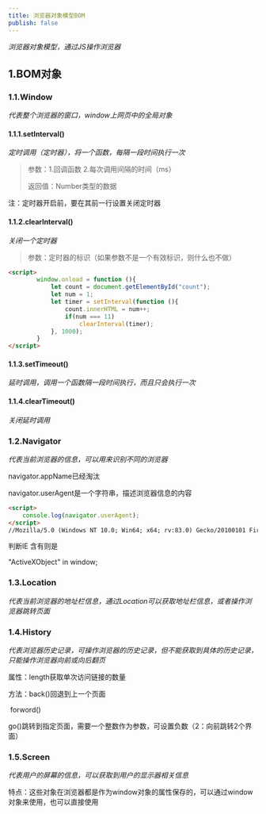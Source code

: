 ```yaml
---
title: 浏览器对象模型BOM
publish: false
---
```


*浏览器对象模型，通过JS操作浏览器*

## 1.BOM对象

### 1.1.Window

*代表整个浏览器的窗口，window上网页中的全局对象*



#### 1.1.1.setInterval()

*定时调用（定时器），将一个函数，每隔一段时间执行一次*

>参数：1.回调函数	2.每次调用间隔的时间（ms）
>
>返回值：Number类型的数据

注：定时器开启前，要在其前一行设置关闭定时器

#### 1.1.2.clearInterval()

*关闭一个定时器*

>参数：定时器的标识（如果参数不是一个有效标识，则什么也不做）

```html
<script>
        window.onload = function (){
            let count = document.getElementById("count");
            let num = 1;
            let timer = setInterval(function (){
                count.innerHTML = num++;
                if(num === 11)
                    clearInterval(timer);
            }, 1000);
        }
</script>
```

#### 1.1.3.setTimeout()

*延时调用，调用一个函数隔一段时间执行，而且只会执行一次*

#### 1.1.4.clearTimeout()

*关闭延时调用*



### 1.2.Navigator

*代表当前浏览器的信息，可以用来识别不同的浏览器*

navigator.appName已经淘汰

navigator.userAgent是一个字符串，描述浏览器信息的内容

```html
<script>
    console.log(navigator.userAgent);
</script>
//Mozilla/5.0 (Windows NT 10.0; Win64; x64; rv:83.0) Gecko/20100101 Firefox/83.0
```

判断IE 含有则是

"ActiveXObject" in window;

### 1.3.Location

*代表当前浏览器的地址栏信息，通过Location可以获取地址栏信息，或者操作浏览器跳转页面*

### 1.4.History

*代表浏览器历史记录，可操作浏览器的历史记录，但不能获取到具体的历史记录，只能操作浏览器向前或向后翻页*

属性：length获取单次访问链接的数量

方法：back()回退到上一个页面

​	  	forword()

​		  go()跳转到指定页面，需要一个整数作为参数，可设置负数（2：向前跳转2个界面）

### 1.5.Screen

*代表用户的屏幕的信息，可以获取到用户的显示器相关信息*

特点：这些对象在浏览器都是作为window对象的属性保存的，可以通过window对象来使用，也可以直接使用

